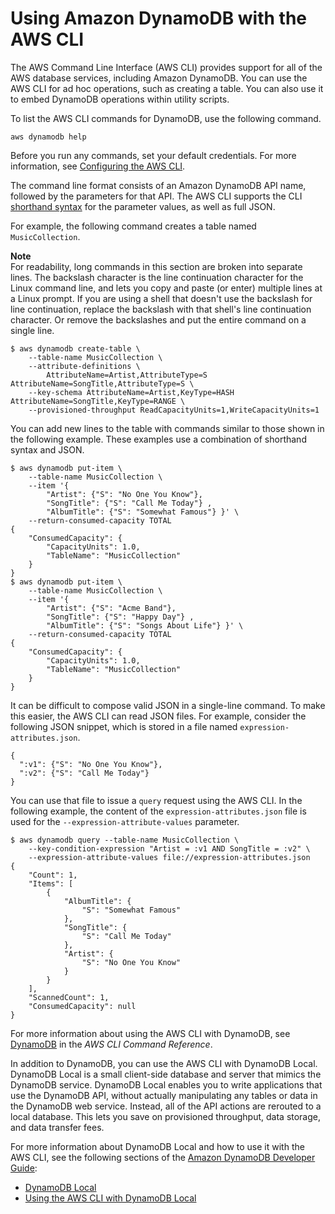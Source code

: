 # Using Amazon DynamoDB with the AWS CLI<a name="cli-services-dynamodb"></a>

The AWS Command Line Interface \(AWS CLI\) provides support for all of the AWS database services, including Amazon DynamoDB\. You can use the AWS CLI for ad hoc operations, such as creating a table\. You can also use it to embed DynamoDB operations within utility scripts\.

To list the AWS CLI commands for DynamoDB, use the following command\.

```
aws dynamodb help
```

Before you run any commands, set your default credentials\. For more information, see [Configuring the AWS CLI](cli-chap-configure.md)\.

The command line format consists of an Amazon DynamoDB API name, followed by the parameters for that API\. The AWS CLI supports the CLI [shorthand syntax](cli-usage-shorthand.md) for the parameter values, as well as full JSON\.

For example, the following command creates a table named `MusicCollection`\. 

**Note**  
For readability, long commands in this section are broken into separate lines\. The backslash character is the line continuation character for the Linux command line, and lets you copy and paste \(or enter\) multiple lines at a Linux prompt\. If you are using a shell that doesn't use the backslash for line continuation, replace the backslash with that shell's line continuation character\. Or remove the backslashes and put the entire command on a single line\.

```
$ aws dynamodb create-table \
    --table-name MusicCollection \
    --attribute-definitions \
        AttributeName=Artist,AttributeType=S AttributeName=SongTitle,AttributeType=S \
    --key-schema AttributeName=Artist,KeyType=HASH AttributeName=SongTitle,KeyType=RANGE \
    --provisioned-throughput ReadCapacityUnits=1,WriteCapacityUnits=1
```

You can add new lines to the table with commands similar to those shown in the following example\. These examples use a combination of shorthand syntax and JSON\.

```
$ aws dynamodb put-item \
    --table-name MusicCollection \
    --item '{
        "Artist": {"S": "No One You Know"},
        "SongTitle": {"S": "Call Me Today"} ,
        "AlbumTitle": {"S": "Somewhat Famous"} }' \
    --return-consumed-capacity TOTAL
{
    "ConsumedCapacity": {
        "CapacityUnits": 1.0,
        "TableName": "MusicCollection"
    }
}
$ aws dynamodb put-item \
    --table-name MusicCollection \
    --item '{ 
        "Artist": {"S": "Acme Band"}, 
        "SongTitle": {"S": "Happy Day"} , 
        "AlbumTitle": {"S": "Songs About Life"} }' \
    --return-consumed-capacity TOTAL
{
    "ConsumedCapacity": {
        "CapacityUnits": 1.0,
        "TableName": "MusicCollection"
    }
}
```

It can be difficult to compose valid JSON in a single\-line command\. To make this easier, the AWS CLI can read JSON files\. For example, consider the following JSON snippet, which is stored in a file named `expression-attributes.json`\.

```
{
  ":v1": {"S": "No One You Know"},
  ":v2": {"S": "Call Me Today"}
}
```

You can use that file to issue a `query` request using the AWS CLI\. In the following example, the content of the `expression-attributes.json` file is used for the `--expression-attribute-values` parameter\.

```
$ aws dynamodb query --table-name MusicCollection \
    --key-condition-expression "Artist = :v1 AND SongTitle = :v2" \
    --expression-attribute-values file://expression-attributes.json
{
    "Count": 1,
    "Items": [
        {
            "AlbumTitle": {
                "S": "Somewhat Famous"
            },
            "SongTitle": {
                "S": "Call Me Today"
            },
            "Artist": {
                "S": "No One You Know"
            }
        }
    ],
    "ScannedCount": 1,
    "ConsumedCapacity": null
}
```

For more information about using the AWS CLI with DynamoDB, see [DynamoDB](https://docs.aws.amazon.com/cli/latest/reference/dynamodb/index.html) in the *AWS CLI Command Reference*\.

In addition to DynamoDB, you can use the AWS CLI with DynamoDB Local\. DynamoDB Local is a small client\-side database and server that mimics the DynamoDB service\. DynamoDB Local enables you to write applications that use the DynamoDB API, without actually manipulating any tables or data in the DynamoDB web service\. Instead, all of the API actions are rerouted to a local database\. This lets you save on provisioned throughput, data storage, and data transfer fees\.

For more information about DynamoDB Local and how to use it with the AWS CLI, see the following sections of the [Amazon DynamoDB Developer Guide](https://docs.aws.amazon.com/amazondynamodb/latest/developerguide/):
+ [DynamoDB Local](https://docs.aws.amazon.com/amazondynamodb/latest/developerguide/Tools.DynamoDBLocal.html)
+ [Using the AWS CLI with DynamoDB Local](https://docs.aws.amazon.com/amazondynamodb/latest/developerguide/Tools.CLI.html#UsingWithDDBLocal)
